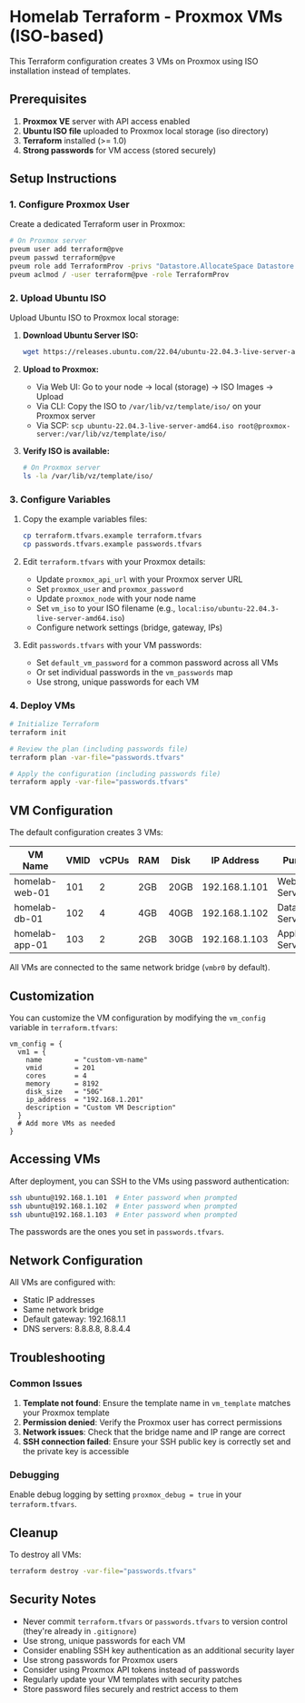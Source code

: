 # Homelab Terraform - Proxmox VMs (ISO-based)

This Terraform configuration creates 3 VMs on Proxmox using ISO installation instead of templates.

## Prerequisites

1. **Proxmox VE** server with API access enabled
2. **Ubuntu ISO file** uploaded to Proxmox local storage (iso directory)
3. **Terraform** installed (>= 1.0)
4. **Strong passwords** for VM access (stored securely)

## Setup Instructions

### 1. Configure Proxmox User

Create a dedicated Terraform user in Proxmox:

```bash
# On Proxmox server
pveum user add terraform@pve
pveum passwd terraform@pve
pveum role add TerraformProv -privs "Datastore.AllocateSpace Datastore.Audit Pool.Allocate Sys.Audit Sys.Console Sys.Modify VM.Allocate VM.Audit VM.Clone VM.Config.CDROM VM.Config.CPU VM.Config.Cloudinit VM.Config.Disk VM.Config.HWType VM.Config.Memory VM.Config.Network VM.Config.Options VM.Monitor VM.PowerMgmt"
pveum aclmod / -user terraform@pve -role TerraformProv
```

### 2. Upload Ubuntu ISO

Upload Ubuntu ISO to Proxmox local storage:

1. **Download Ubuntu Server ISO:**
   ```bash
   wget https://releases.ubuntu.com/22.04/ubuntu-22.04.3-live-server-amd64.iso
   ```

2. **Upload to Proxmox:**
   - Via Web UI: Go to your node → local (storage) → ISO Images → Upload
   - Via CLI: Copy the ISO to `/var/lib/vz/template/iso/` on your Proxmox server
   - Via SCP: `scp ubuntu-22.04.3-live-server-amd64.iso root@proxmox-server:/var/lib/vz/template/iso/`

3. **Verify ISO is available:**
   ```bash
   # On Proxmox server
   ls -la /var/lib/vz/template/iso/
   ```

### 3. Configure Variables

1. Copy the example variables files:
   ```bash
   cp terraform.tfvars.example terraform.tfvars
   cp passwords.tfvars.example passwords.tfvars
   ```

2. Edit `terraform.tfvars` with your Proxmox details:
   - Update `proxmox_api_url` with your Proxmox server URL
   - Set `proxmox_user` and `proxmox_password`
   - Update `proxmox_node` with your node name
   - Set `vm_iso` to your ISO filename (e.g., `local:iso/ubuntu-22.04.3-live-server-amd64.iso`)
   - Configure network settings (bridge, gateway, IPs)

3. Edit `passwords.tfvars` with your VM passwords:
   - Set `default_vm_password` for a common password across all VMs
   - Or set individual passwords in the `vm_passwords` map
   - Use strong, unique passwords for each VM

### 4. Deploy VMs

```bash
# Initialize Terraform
terraform init

# Review the plan (including passwords file)
terraform plan -var-file="passwords.tfvars"

# Apply the configuration (including passwords file)
terraform apply -var-file="passwords.tfvars"
```

## VM Configuration

The default configuration creates 3 VMs:

| VM Name | VMID | vCPUs | RAM | Disk | IP Address | Purpose |
|---------|------|-------|-----|------|------------|---------|
| homelab-web-01 | 101 | 2 | 2GB | 20GB | 192.168.1.101 | Web Server |
| homelab-db-01 | 102 | 4 | 4GB | 40GB | 192.168.1.102 | Database Server |
| homelab-app-01 | 103 | 2 | 2GB | 30GB | 192.168.1.103 | Application Server |

All VMs are connected to the same network bridge (`vmbr0` by default).

## Customization

You can customize the VM configuration by modifying the `vm_config` variable in `terraform.tfvars`:

```hcl
vm_config = {
  vm1 = {
    name        = "custom-vm-name"
    vmid        = 201
    cores       = 4
    memory      = 8192
    disk_size   = "50G"
    ip_address  = "192.168.1.201"
    description = "Custom VM Description"
  }
  # Add more VMs as needed
}
```

## Accessing VMs

After deployment, you can SSH to the VMs using password authentication:

```bash
ssh ubuntu@192.168.1.101  # Enter password when prompted
ssh ubuntu@192.168.1.102  # Enter password when prompted
ssh ubuntu@192.168.1.103  # Enter password when prompted
```

The passwords are the ones you set in `passwords.tfvars`.

## Network Configuration

All VMs are configured with:
- Static IP addresses
- Same network bridge
- Default gateway: 192.168.1.1
- DNS servers: 8.8.8.8, 8.8.4.4

## Troubleshooting

### Common Issues

1. **Template not found**: Ensure the template name in `vm_template` matches your Proxmox template
2. **Permission denied**: Verify the Proxmox user has correct permissions
3. **Network issues**: Check that the bridge name and IP range are correct
4. **SSH connection failed**: Ensure your SSH public key is correctly set and the private key is accessible

### Debugging

Enable debug logging by setting `proxmox_debug = true` in your `terraform.tfvars`.

## Cleanup

To destroy all VMs:

```bash
terraform destroy -var-file="passwords.tfvars"
```

## Security Notes

- Never commit `terraform.tfvars` or `passwords.tfvars` to version control (they're already in `.gitignore`)
- Use strong, unique passwords for each VM
- Consider enabling SSH key authentication as an additional security layer
- Use strong passwords for Proxmox users
- Consider using Proxmox API tokens instead of passwords
- Regularly update your VM templates with security patches
- Store password files securely and restrict access to them
